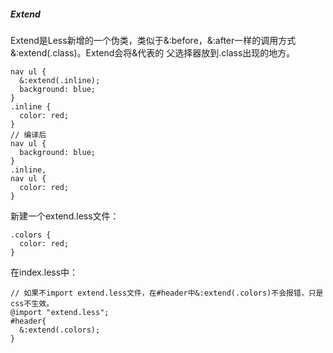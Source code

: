 ##### Extend
Extend是Less新增的一个伪类，类似于&:before，&:after一样的调用方式&:extend(.class)。Extend会将&代表的
父选择器放到.class出现的地方。
```less
nav ul {
  &:extend(.inline);
  background: blue;
}
.inline {
  color: red;
}
// 编译后
nav ul {
  background: blue;
}
.inline,
nav ul {
  color: red;
}

```

新建一个extend.less文件：
```less
.colors {
  color: red;
}

```
在index.less中：
```less
// 如果不import extend.less文件，在#header中&:extend(.colors)不会报错，只是css不生效。
@import "extend.less";
#header{
  &:extend(.colors);
}
```
